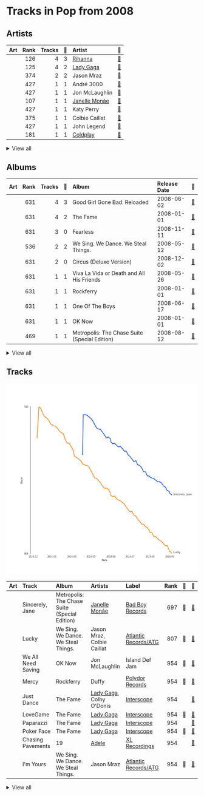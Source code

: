 # Tracks in Pop from 2008

## Artists

| Art | Rank | Tracks | 💚 | Artist | 🔗 |
|:---|---:|---:|---:|:---|:---|
| <img src="https://i.scdn.co/image/ab6761610000e5eb99e4fca7c0b7cb166d915789" alt="" width="50" /> | 126 | 4 | 3 | [Rihanna](../../../artists/rihanna/overview.md) | [🔗](https://open.spotify.com/artist/5pKCCKE2ajJHZ9KAiaK11H) |
| <img src="https://i.scdn.co/image/ab6761610000e5eb515dea0684e8e716852e24e0" alt="" width="50" /> | 125 | 4 | 2 | [Lady Gaga](../../../artists/lady_gaga/overview.md) | [🔗](https://open.spotify.com/artist/1HY2Jd0NmPuamShAr6KMms) |
| <img src="https://i.scdn.co/image/ab6761610000e5ebc3b370fc26c83312db52af14" alt="" width="50" /> | 374 | 2 | 2 | Jason Mraz | [🔗](https://open.spotify.com/artist/4phGZZrJZRo4ElhRtViYdl) |
| <img src="https://i.scdn.co/image/ab6761610000e5eb1984263efe557e8116f0780a" alt="" width="50" /> | 427 | 1 | 1 | André 3000 | [🔗](https://open.spotify.com/artist/74V3dE1a51skRkdII8y2C6) |
| <img src="https://i.scdn.co/image/ab6761610000e5eba5fc004270bdfc9fee7f55f4" alt="" width="50" /> | 427 | 1 | 1 | Jon McLaughlin | [🔗](https://open.spotify.com/artist/6z29S0IoiBJpSMP8plyCj7) |
| <img src="https://i.scdn.co/image/ab6761610000e5eb5dab878686269b7b8f4c3ab1" alt="" width="50" /> | 107 | 1 | 1 | [Janelle Monáe](../../../artists/janelle_monáe/overview.md) | [🔗](https://open.spotify.com/artist/6ueGR6SWhUJfvEhqkvMsVs) |
| <img src="https://i.scdn.co/image/ab6761610000e5eb5e5f676a99a81dba06cc3db6" alt="" width="50" /> | 427 | 1 | 1 | Katy Perry | [🔗](https://open.spotify.com/artist/6jJ0s89eD6GaHleKKya26X) |
| <img src="https://i.scdn.co/image/ab6761610000e5eb08635ff0ed30023d2ee764a1" alt="" width="50" /> | 375 | 1 | 1 | Colbie Caillat | [🔗](https://open.spotify.com/artist/6aZyMrc4doVtZyKNilOmwu) |
| <img src="https://i.scdn.co/image/ab6761610000e5eb01784e44ffd1a339350f4417" alt="" width="50" /> | 427 | 1 | 1 | John Legend | [🔗](https://open.spotify.com/artist/5y2Xq6xcjJb2jVM54GHK3t) |
| <img src="https://i.scdn.co/image/ab6761610000e5eb1ba8fc5f5c73e7e9313cc6eb" alt="" width="50" /> | 181 | 1 | 1 | [Coldplay](../../../artists/coldplay/overview.md) | [🔗](https://open.spotify.com/artist/4gzpq5DPGxSnKTe4SA8HAU) |


<details>
<summary>View all</summary>

| Art | Rank | Tracks | 💚 | Artist | 🔗 |
|:---|---:|---:|---:|:---|:---|
| <img src="https://i.scdn.co/image/ab6772690000c46c50e750d1aed632c37a450ffb" alt="" width="50" /> | 427 | 1 | 1 | Duffy | [🔗](https://open.spotify.com/artist/37NqXwtb6nIEqRt4EJSoIO) |
| <img src="https://i.scdn.co/image/ab6761610000e5ebe672b5f553298dcdccb0e676" alt="" width="50" /> | 19 | 3 | 0 | [Taylor Swift](../../../artists/taylor_swift/overview.md) | [🔗](https://open.spotify.com/artist/06HL4z0CvFAxyc27GXpf02) |
| <img src="https://i.scdn.co/image/ab6761610000e5eb3a49b0a3954e460a8a76ed90" alt="" width="50" /> | 140 | 2 | 0 | [Britney Spears](../../../artists/britney_spears/overview.md) | [🔗](https://open.spotify.com/artist/26dSoYclwsYLMAKD3tpOr4) |
| <img src="https://i.scdn.co/image/ab6761610000e5eb2c44e078944196a8c1eec256" alt="" width="50" /> | 427 | 1 | 0 | Colby O'Donis | [🔗](https://open.spotify.com/artist/7fObcBw9VM3x7ntWKCYl0z) |
| <img src="https://i.scdn.co/image/ab6761610000e5eb247f44069c0bd1781df2f785" alt="" width="50" /> | 132 | 1 | 0 | [Beyoncé](../../../artists/beyoncé/overview.md) | [🔗](https://open.spotify.com/artist/6vWDO969PvNqNYHIOW5v0m) |
| <img src="https://i.scdn.co/image/ab6761610000e5eb68f6e5892075d7f22615bd17" alt="" width="50" /> | 128 | 1 | 0 | [Adele](../../../artists/adele/overview.md) | [🔗](https://open.spotify.com/artist/4dpARuHxo51G3z768sgnrY) |
| <img src="https://i.scdn.co/image/ab6761610000e5ebc75afcd5a9027f60eaebb5e4" alt="" width="50" /> | 427 | 1 | 0 | JAY-Z | [🔗](https://open.spotify.com/artist/3nFkdlSjzX9mRTtwJOzDYB) |
| <img src="https://i.scdn.co/image/ab6761610000e5eb7bbad89a61061304ec842588" alt="" width="50" /> | 389 | 1 | 0 | P!nk | [🔗](https://open.spotify.com/artist/1KCSPY1glIKqW2TotWuXOR) |

</details>


## Albums

| Art | Rank | Tracks | 💚 | Album | Release Date | 🔗 |
|:---|---:|---:|---:|:---|:---|:---|
| <img src="https://i.scdn.co/image/ab67616d0000b273f9f27162ab1ed45b8d7a7e98" alt="" width="50" /> | 631 | 4 | 3 | Good Girl Gone Bad: Reloaded | 2008-06-02 | [🔗](https://open.spotify.com/album/3JSWZWeTHF4HDGt5Eozdy7) |
| <img src="https://i.scdn.co/image/ab67616d0000b273631810af03785dbad83f5c81" alt="" width="50" /> | 631 | 4 | 2 | The Fame | 2008-01-01 | [🔗](https://open.spotify.com/album/1jpUMnKpRlng1OJN7LJauV) |
| <img src="https://i.scdn.co/image/ab67616d0000b2737b25c072237f29ee50025fdc" alt="" width="50" /> | 631 | 3 | 0 | Fearless | 2008-11-11 | [🔗](https://open.spotify.com/album/2dqn5yOQWdyGwOpOIi9O4x) |
| <img src="https://i.scdn.co/image/ab67616d0000b273125b1a330b6f6100ab19dbed" alt="" width="50" /> | 536 | 2 | 2 | We Sing. We Dance. We Steal Things. | 2008-05-12 | [🔗](https://open.spotify.com/album/04G0YylSjvDQZrjOfE5jA5) |
| <img src="https://i.scdn.co/image/ab67616d0000b27354c6edd554935d73e159e199" alt="" width="50" /> | 631 | 2 | 0 | Circus (Deluxe Version) | 2008-12-02 | [🔗](https://open.spotify.com/album/2tve5DGwub1TtbX1khPX5j) |
| <img src="https://i.scdn.co/image/ab67616d0000b273e21cc1db05580b6f2d2a3b6e" alt="" width="50" /> | 631 | 1 | 1 | Viva La Vida or Death and All His Friends | 2008-05-26 | [🔗](https://open.spotify.com/album/1CEODgTmTwLyabvwd7HBty) |
| <img src="https://i.scdn.co/image/ab67616d0000b27387c95c59b33bdfdafc25a813" alt="" width="50" /> | 631 | 1 | 1 | Rockferry | 2008-01-01 | [🔗](https://open.spotify.com/album/6freV6eqxuFjSr3E93Oqtz) |
| <img src="https://i.scdn.co/image/ab67616d0000b273b53a4da797ba5472d3330b69" alt="" width="50" /> | 631 | 1 | 1 | One Of The Boys | 2008-06-17 | [🔗](https://open.spotify.com/album/5c6MKfLcLB17DlJlFtVmyc) |
| <img src="https://i.scdn.co/image/ab67616d0000b2735da1093d047cc15eb66d27cf" alt="" width="50" /> | 631 | 1 | 1 | OK Now | 2008-01-01 | [🔗](https://open.spotify.com/album/3fKJJQFV6a61fnKYDDj2LU) |
| <img src="https://i.scdn.co/image/ab67616d0000b273b72cb7bed93d6e2fdf42cffe" alt="" width="50" /> | 469 | 1 | 1 | Metropolis: The Chase Suite (Special Edition) | 2008-08-12 | [🔗](https://open.spotify.com/album/3T3bJi3cvwR5U7ihwgEwF1) |


<details>
<summary>View all</summary>

| Art | Rank | Tracks | 💚 | Album | Release Date | 🔗 |
|:---|---:|---:|---:|:---|:---|:---|
| <img src="https://i.scdn.co/image/ab67616d0000b273d70bbffa859a9f9ca6f10496" alt="" width="50" /> | 631 | 1 | 1 | Evolver | 2008-10-27 | [🔗](https://open.spotify.com/album/11sKu4dBGvmEZTuVw9EC9A) |
| <img src="https://i.scdn.co/image/ab67616d0000b273e13de7b8662b085b0885ffef" alt="" width="50" /> | 631 | 1 | 0 | I AM...SASHA FIERCE | 2008-11-14 | [🔗](https://open.spotify.com/album/23Y5wdyP5byMFktZf8AcWU) |
| <img src="https://i.scdn.co/image/ab67616d0000b2735a45d5041e4ffcb9f756f740" alt="" width="50" /> | 631 | 1 | 0 | Funhouse (Expanded Edition) | 2008-10-24 | [🔗](https://open.spotify.com/album/1LOJfNDxQhbpssKx7oM7at) |
| <img src="https://i.scdn.co/image/ab67616d0000b273f407037aabc6dffe5abb3bf8" alt="" width="50" /> | 631 | 1 | 0 | 19 | 2008-01-28 | [🔗](https://open.spotify.com/album/1ydnyXPdmHrWXqXDgtQCPf) |

</details>


## Tracks

![Track score ranking over time](../../../images/playlists/pop/2008/tracks_time_series.png)

| Art | Track | Album | Artists | Label | Rank | 💚 | 🔗 |
|:---|:---|:---|:---|:---|---:|:---|:---|
| <img src="https://i.scdn.co/image/ab67616d0000b273b72cb7bed93d6e2fdf42cffe" alt="" width="50" /> | Sincerely, Jane | Metropolis: The Chase Suite (Special Edition) | [Janelle Monáe](../../../artists/janelle_monáe/overview.md) | [Bad Boy Records](../../../labels/bad_boy) | 697 | 💚 | [🔗](https://open.spotify.com/track/06I6iDFVtZDGcRu9BgHraA) |
| <img src="https://i.scdn.co/image/ab67616d0000b273125b1a330b6f6100ab19dbed" alt="" width="50" /> | Lucky | We Sing. We Dance. We Steal Things. | Jason Mraz, Colbie Caillat | [Atlantic Records/ATG](../../../labels/atlantic_records) | 807 | 💚 | [🔗](https://open.spotify.com/track/0IktbUcnAGrvD03AWnz3Q8) |
| <img src="https://i.scdn.co/image/ab67616d0000b2735da1093d047cc15eb66d27cf" alt="" width="50" /> | We All Need Saving | OK Now | Jon McLaughlin | Island Def Jam | 954 | 💚 | [🔗](https://open.spotify.com/track/4Q9lPZNK2RB3ytuU1tCc1J) |
| <img src="https://i.scdn.co/image/ab67616d0000b27387c95c59b33bdfdafc25a813" alt="" width="50" /> | Mercy | Rockferry | Duffy | [Polydor Records](../../../labels/polydor_records) | 954 | 💚 | [🔗](https://open.spotify.com/track/78twQ5XCFJMTE37ZSU0gsj) |
| <img src="https://i.scdn.co/image/ab67616d0000b273631810af03785dbad83f5c81" alt="" width="50" /> | Just Dance | The Fame | [Lady Gaga](../../../artists/lady_gaga/overview.md), Colby O'Donis | [Interscope](../../../labels/interscope_records) | 954 | | [🔗](https://open.spotify.com/track/2x7MyWybabEz6Y6wvHuwGE) |
| <img src="https://i.scdn.co/image/ab67616d0000b273631810af03785dbad83f5c81" alt="" width="50" /> | LoveGame | The Fame | [Lady Gaga](../../../artists/lady_gaga/overview.md) | [Interscope](../../../labels/interscope_records) | 954 | 💚 | [🔗](https://open.spotify.com/track/0TcJ7QWpggdSg8t0fHThHm) |
| <img src="https://i.scdn.co/image/ab67616d0000b273631810af03785dbad83f5c81" alt="" width="50" /> | Paparazzi | The Fame | [Lady Gaga](../../../artists/lady_gaga/overview.md) | [Interscope](../../../labels/interscope_records) | 954 | | [🔗](https://open.spotify.com/track/7Hqig8kp32q2Ire3ECQvWM) |
| <img src="https://i.scdn.co/image/ab67616d0000b273631810af03785dbad83f5c81" alt="" width="50" /> | Poker Face | The Fame | [Lady Gaga](../../../artists/lady_gaga/overview.md) | [Interscope](../../../labels/interscope_records) | 954 | 💚 | [🔗](https://open.spotify.com/track/5R8dQOPq8haW94K7mgERlO) |
| <img src="https://i.scdn.co/image/ab67616d0000b273f407037aabc6dffe5abb3bf8" alt="" width="50" /> | Chasing Pavements | 19 | [Adele](../../../artists/adele/overview.md) | [XL Recordings](../../../labels/xl_recordings) | 954 | | [🔗](https://open.spotify.com/track/71WAtDcWVYMoCsblD2uQXx) |
| <img src="https://i.scdn.co/image/ab67616d0000b273125b1a330b6f6100ab19dbed" alt="" width="50" /> | I'm Yours | We Sing. We Dance. We Steal Things. | Jason Mraz | [Atlantic Records/ATG](../../../labels/atlantic_records) | 954 | 💚 | [🔗](https://open.spotify.com/track/1EzrEOXmMH3G43AXT1y7pA) |


<details>
<summary>View all</summary>

| Art | Track | Album | Artists | Label | Rank | 💚 | 🔗 |
|:---|:---|:---|:---|:---|---:|:---|:---|
| <img src="https://i.scdn.co/image/ab67616d0000b273e21cc1db05580b6f2d2a3b6e" alt="" width="50" /> | Viva La Vida | Viva La Vida or Death and All His Friends | [Coldplay](../../../artists/coldplay/overview.md) | [Parlophone UK](../../../labels/parlophone_uk) | 954 | 💚 | [🔗](https://open.spotify.com/track/1mea3bSkSGXuIRvnydlB5b) |
| <img src="https://i.scdn.co/image/ab67616d0000b273f9f27162ab1ed45b8d7a7e98" alt="" width="50" /> | Disturbia | Good Girl Gone Bad: Reloaded | [Rihanna](../../../artists/rihanna/overview.md) | [Def Jam Recordings](../../../labels/def_jam_recordings) | 954 | 💚 | [🔗](https://open.spotify.com/track/2VOomzT6VavJOGBeySqaMc) |
| <img src="https://i.scdn.co/image/ab67616d0000b273f9f27162ab1ed45b8d7a7e98" alt="" width="50" /> | Don't Stop The Music | Good Girl Gone Bad: Reloaded | [Rihanna](../../../artists/rihanna/overview.md) | [Def Jam Recordings](../../../labels/def_jam_recordings) | 954 | 💚 | [🔗](https://open.spotify.com/track/0ByMNEPAPpOR5H69DVrTNy) |
| <img src="https://i.scdn.co/image/ab67616d0000b273f9f27162ab1ed45b8d7a7e98" alt="" width="50" /> | Take A Bow | Good Girl Gone Bad: Reloaded | [Rihanna](../../../artists/rihanna/overview.md) | [Def Jam Recordings](../../../labels/def_jam_recordings) | 954 | 💚 | [🔗](https://open.spotify.com/track/3goSVuTt3fDYDP6kRnFwuL) |
| <img src="https://i.scdn.co/image/ab67616d0000b273f9f27162ab1ed45b8d7a7e98" alt="" width="50" /> | Umbrella | Good Girl Gone Bad: Reloaded | [Rihanna](../../../artists/rihanna/overview.md), JAY-Z | [Def Jam Recordings](../../../labels/def_jam_recordings) | 954 | | [🔗](https://open.spotify.com/track/49FYlytm3dAAraYgpoJZux) |
| <img src="https://i.scdn.co/image/ab67616d0000b273b53a4da797ba5472d3330b69" alt="" width="50" /> | I Kissed A Girl | One Of The Boys | Katy Perry | [Capitol Records](../../../labels/capitol_records) | 954 | 💚 | [🔗](https://open.spotify.com/track/5NFiJqwS8iMtJwGOgTKa2v) |
| <img src="https://i.scdn.co/image/ab67616d0000b2735a45d5041e4ffcb9f756f740" alt="" width="50" /> | So What | Funhouse (Expanded Edition) | P!nk | LaFace Records | 954 | | [🔗](https://open.spotify.com/track/0JiY190vktuhSGN6aqJdrt) |
| <img src="https://i.scdn.co/image/ab67616d0000b273d70bbffa859a9f9ca6f10496" alt="" width="50" /> | Green Light (feat. André 3000) | Evolver | John Legend, André 3000 | [G.O.O.D. Music/Columbia](../../../labels/columbia) | 954 | 💚 | [🔗](https://open.spotify.com/track/72by3Re4C3eVEBXvsUo0zV) |
| <img src="https://i.scdn.co/image/ab67616d0000b2737b25c072237f29ee50025fdc" alt="" width="50" /> | Forever & Always | Fearless | [Taylor Swift](../../../artists/taylor_swift/overview.md) | [Big Machine Records, LLC](../../../labels/big_machine_records) | 954 | | [🔗](https://open.spotify.com/track/47HtKpfzpAt8rQjjXWotFj) |
| <img src="https://i.scdn.co/image/ab67616d0000b2737b25c072237f29ee50025fdc" alt="" width="50" /> | Love Story | Fearless | [Taylor Swift](../../../artists/taylor_swift/overview.md) | [Big Machine Records, LLC](../../../labels/big_machine_records) | 954 | | [🔗](https://open.spotify.com/track/1vrd6UOGamcKNGnSHJQlSt) |
| <img src="https://i.scdn.co/image/ab67616d0000b2737b25c072237f29ee50025fdc" alt="" width="50" /> | You Belong With Me | Fearless | [Taylor Swift](../../../artists/taylor_swift/overview.md) | [Big Machine Records, LLC](../../../labels/big_machine_records) | 954 | | [🔗](https://open.spotify.com/track/3GCL1PydwsLodcpv0Ll1ch) |
| <img src="https://i.scdn.co/image/ab67616d0000b273e13de7b8662b085b0885ffef" alt="" width="50" /> | Single Ladies (Put a Ring on It) | I AM...SASHA FIERCE | [Beyoncé](../../../artists/beyoncé/overview.md) | [Music World Music/Columbia](../../../labels/columbia) | 954 | | [🔗](https://open.spotify.com/track/2ZBNclC5wm4GtiWaeh0DMx) |
| <img src="https://i.scdn.co/image/ab67616d0000b27354c6edd554935d73e159e199" alt="" width="50" /> | If U Seek Amy | Circus (Deluxe Version) | [Britney Spears](../../../artists/britney_spears/overview.md) | [Jive](../../../labels/jive) | 954 | | [🔗](https://open.spotify.com/track/2hdy9Wt9qp7M7d0U3ossu2) |
| <img src="https://i.scdn.co/image/ab67616d0000b27354c6edd554935d73e159e199" alt="" width="50" /> | Womanizer | Circus (Deluxe Version) | [Britney Spears](../../../artists/britney_spears/overview.md) | [Jive](../../../labels/jive) | 954 | | [🔗](https://open.spotify.com/track/4fixebDZAVToLbUCuEloa2) |

</details>

